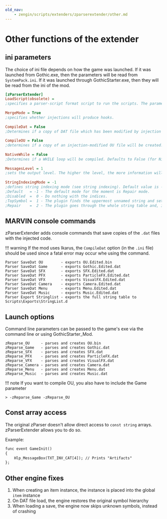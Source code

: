 ```yaml
---
old_nav:
    - zengin/scripts/extenders/zparserextender/other.md
---
```

# Other functions of the extender
## ini parameters
The choice of ini file depends on how the game was launched. If it was launched from Gothic.exe, then the parameters will be read from `SystemPack.ini`. If it was launched through GothicStarter.exe, then they will be read from the ini of the mod.
  
```ini
[zParserExtender]
LoadScript(obsolete) =
;specifies a parser-script format script to run the scripts. The parameter is currently invalid.
  
MergeMode = True
;specifies whether injections will produce hooks.
  
CompileDat = False
;Determines if a copy of DAT file which has been modified by injection will be created.
  
CompileOU = False
;determines if a copy of an injection-modified OU file will be created.
  
NativeWhile = False
;Determines if a WHILE loop will be compiled. Defaults to False (for Ninja compatibility).
  
MessagesLevel = 1
;sets the output level. The higher the level, the more information will be printed to the debug console.
  
StringIndexingMode = -1
;defines string indexing mode (see string indexing). Default value is -1.
;Default   = -1 - The default mode for the moment is Repair mode.
;Disabled  =  0 - Do nothing with the indices.
;TopSymbol =  1 - The plugin finds the uppermost unnamed string and sets a counter for it.
;Repair    =  2 - The plugin goes through the whole string table and, if the indexing order is broken, puts the correct names. The counter is set on the basis of the search.
```

## MARVIN console commands
zParserExtender adds console commands that save copies of the `.dat` files with the injected code.

!!! warning
    If the mod uses Ikarus, the `CompileDat` option (in the `.ini` file) should be used since a fatal error may occur whe using the command.

```
Parser SaveDat OU        - exports OU.Edited.bin
Parser SaveDat Game      - exports Gothic.Edited.dat
Parser SaveDat SFX       - exports SFX.Edited.dat
Parser SaveDat PFX       - exports ParticleFX.Edited.dat
Parser SaveDat VFX       - exports VisualFX.Edited.dat
Parser SaveDat Camera    - exports Camera.Edited.dat
Parser SaveDat Menu      - exports Menu.Edited.dat
Parser SaveDat Music     - exports Music.Edited.dat
Parser Export Stringlist - exports the full string table to Scripts\Exports\StringList.d
```

## Launch options
Command line parameters can be passed to the game's exe via the command line or using GothicStarter_Mod.

```
zReparse_OU     - parses and creates OU.bin
zReparse_Game   - parses and creates Gothic.dat
zReparse_SFX    - parses and creates SFX.dat
zReparse_PFX    - parses and creates ParticleFX.dat
zReparse_VFX    - parses and creates VisualFX.dat
zReparse_Camera - parses and creates Camera.dat
zReparse_Menu   - parses and creates Menu.dat
zReparse_Music  - parses and creates Music.dat
```

!!! note
    If you want to compile OU, you also have to include the Game parameter

    > -zReparse_Game -zReparse_OU

## Const array access
The original zParser doesn't allow direct access to `const string` arrays. zParserExtender allows you to do so.

Example:
```dae
func event GameInit()
{
    Hlp_MessageBox(TXT_INV_CAT[4]); // Prints "Artifacts"
};
```

## Other engine fixes
1. When creating an item instance, the instance is placed into the global `item` instance
2. On DAT file load, the engine restores the original symbol hierarchy
3. When loading a save, the engine now skips unknown symbols, instead of crashing

